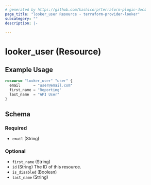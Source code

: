 ```yaml
---
# generated by https://github.com/hashicorp/terraform-plugin-docs
page_title: "looker_user Resource - terraform-provider-looker"
subcategory: ""
description: |-
  
---
```


# looker_user (Resource)



## Example Usage

```terraform
resource "looker_user" "user" {
  email      = "user@email.com"
  first_name = "Reporting"
  last_name  = "API User"
}
```

<!-- schema generated by tfplugindocs -->
## Schema

### Required

- `email` (String)

### Optional

- `first_name` (String)
- `id` (String) The ID of this resource.
- `is_disabled` (Boolean)
- `last_name` (String)
